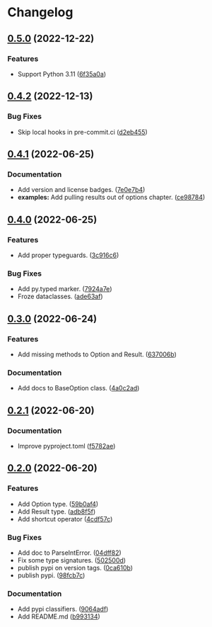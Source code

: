 # Changelog

## [0.5.0](https://github.com/pawelrubin/rustshed/compare/v0.4.2...v0.5.0) (2022-12-22)


### Features

* Support Python 3.11 ([6f35a0a](https://github.com/pawelrubin/rustshed/commit/6f35a0ae44a5f3677bb9d9548641d0ada8689ee4))

## [0.4.2](https://github.com/pawelrubin/rustshed/compare/v0.4.1...v0.4.2) (2022-12-13)


### Bug Fixes

* Skip local hooks in pre-commit.ci ([d2eb455](https://github.com/pawelrubin/rustshed/commit/d2eb455a36948d7fd2a27d46b2240a0daf25123a))

## [0.4.1](https://github.com/pawelrubin/rustshed/compare/v0.4.0...v0.4.1) (2022-06-25)


### Documentation

* Add version and license badges. ([7e0e7b4](https://github.com/pawelrubin/rustshed/commit/7e0e7b492fb00fc9a59ecb2c31bbdd28d0a9acf3))
* **examples:** Add pulling results out of options chapter. ([ce98784](https://github.com/pawelrubin/rustshed/commit/ce987840904634e43f4f48b8cc67ac5117344c86))

## [0.4.0](https://github.com/pawelrubin/rustshed/compare/v0.3.0...v0.4.0) (2022-06-25)


### Features

* Add proper typeguards. ([3c916c6](https://github.com/pawelrubin/rustshed/commit/3c916c63e25e935eee48d44ab38351f635dd5031))


### Bug Fixes

* Add py.typed marker. ([7924a7e](https://github.com/pawelrubin/rustshed/commit/7924a7e90ea3ad730288e37a4505e937d2010246))
* Froze dataclasses. ([ade63af](https://github.com/pawelrubin/rustshed/commit/ade63af39ca12abc9fa8264555677ba3b334bb9e))

## [0.3.0](https://github.com/pawelrubin/rustshed/compare/v0.2.1...v0.3.0) (2022-06-24)


### Features

* Add missing methods to Option and Result. ([637006b](https://github.com/pawelrubin/rustshed/commit/637006b70fd659927093d95083d3472f2bb7a089))


### Documentation

* Add docs to BaseOption class. ([4a0c2ad](https://github.com/pawelrubin/rustshed/commit/4a0c2ad99cc3d4126625aa8e443d6483ac42b091))

## [0.2.1](https://github.com/pawelrubin/rustshed/compare/v0.2.0...v0.2.1) (2022-06-20)


### Documentation

* Improve pyproject.toml ([f5782ae](https://github.com/pawelrubin/rustshed/commit/f5782aeb82c2fe4e7658b52592bd7273712cd0da))

## [0.2.0](https://github.com/pawelrubin/rustshed/compare/v0.1.3...v0.2.0) (2022-06-20)


### Features

* Add Option type. ([59b0af4](https://github.com/pawelrubin/rustshed/commit/59b0af42e865e9cd56a6a4c3d3014ffb0cf009a1))
* Add Result type. ([adb8f5f](https://github.com/pawelrubin/rustshed/commit/adb8f5f6f71aaa90a5946f90c02994050b57322c))
* Add shortcut operator ([4cdf57c](https://github.com/pawelrubin/rustshed/commit/4cdf57cf959637fe68203f8a0116270870e03219))


### Bug Fixes

* Add doc to ParseIntError. ([04dff82](https://github.com/pawelrubin/rustshed/commit/04dff829dfa3397c5d6cdc1628e0bf1a6dce7c79))
* Fix some type signatures. ([502500d](https://github.com/pawelrubin/rustshed/commit/502500d8e172829db4b96d2312088b3aa8c25aef))
* publish pypi on version tags. ([0ca610b](https://github.com/pawelrubin/rustshed/commit/0ca610b2a7913dbbfd36830422e08b07117df5ae))
* publish pypi. ([98fcb7c](https://github.com/pawelrubin/rustshed/commit/98fcb7c02699be3e50406a9f059cd32dcc161723))


### Documentation

* Add pypi classifiers. ([9064adf](https://github.com/pawelrubin/rustshed/commit/9064adfc4e530af2588fb4de2083a4981a4a1508))
* Add README.md ([b993134](https://github.com/pawelrubin/rustshed/commit/b9931341520e6d9cf7817b428db68de37ae8e9d1))
